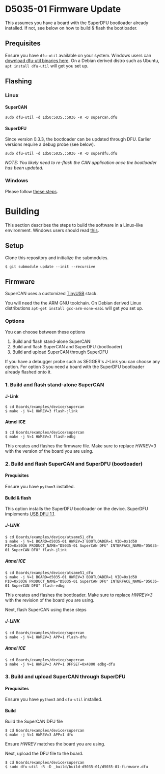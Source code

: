 
# D5035-01 Firmware Update

This assumes you have a board with the SuperDFU bootloader already installed. If not, see below on how to build & flash the bootloader.

## Prequisites

Ensure you have `dfu-util` available on your system. Windows users can [download dfu-util binaries here](http://dfu-util.sourceforge.net/releases/). On a Debian derived distro such as Ubuntu, `apt install dfu-util` will get you set up.

## Flashing

### Linux

#### SuperCAN
```
sudo dfu-util -d 1d50:5035,:5036 -R -D supercan.dfu
```

#### SuperDFU

Since version 0.3.3, the bootloader can be updated through DFU. Earlier versions require a debug probe (see below).

```
sudo dfu-util -d 1d50:5035,:5036 -R -D superdfu.dfu
```

_NOTE: You likely need to re-flash the CAN application once the bootloader has been updated._

### Windows

Please follow [these steps](Windows/README.firmware.md).

# Building

This section describes the steps to build the software in a Linux-like environment. Windows users should read [this](Windows/README.building.md).

## Setup

Clone this repository and initialize the submodules.

```
$ git submodule update --init --recursive
```


## Firmware

SuperCAN uses a customized [TinyUSB](https://github.com/hathach/tinyusb) stack.

You will need the the ARM GNU toolchain.
On Debian derived Linux distributions `apt-get install gcc-arm-none-eabi` will get you set up.

### Options

You can choose between these options

1. Build and flash stand-alone SuperCAN
2. Build and flash SuperCAN and SuperDFU (bootloader)
3. Build and upload SuperCAN through SuperDFU

If you have a debugger probe such as SEGGER's J-Link you can choose any option. For option 3 you need a board with the SuperDFU bootloader already flashed onto it.

### 1. Build and flash stand-alone SuperCAN

#### J-Link
```
$ cd Boards/examples/device/supercan
$ make -j V=1 HWREV=3 flash-jlink
```

#### Atmel ICE
```
$ cd Boards/examples/device/supercan
$ make -j V=1 HWREV=3 flash-edbg
```



This creates and flashes the firmware file. Make sure to replace _HWREV=3_ with the version of the board you are using.

### 2. Build and flash SuperCAN and SuperDFU (bootloader)

#### Prequisites

Ensure you have `python3` installed.

#### Build & flash

This option installs the SuperDFU  bootloader on the device. SuperDFU implements [USB DFU 1.1](https://usb.org/sites/default/files/DFU_1.1.pdf).

##### J-LINK

```
$ cd Boards/examples/device/atsame51_dfu
$ make -j V=1 BOARD=d5035-01 HWREV=3 BOOTLOADER=1 VID=0x1d50 PID=0x5036 PRODUCT_NAME="D5035-01 SuperCAN DFU" INTERFACE_NAME="D5035-01 SuperCAN DFU" flash-jlink
```

##### Atmel ICE

```
$ cd Boards/examples/device/atsame51_dfu
$ make -j V=1 BOARD=d5035-01 HWREV=3 BOOTLOADER=1 VID=0x1d50 PID=0x5036 PRODUCT_NAME="D5035-01 SuperCAN DFU" INTERFACE_NAME="D5035-01 SuperCAN DFU" flash-edbg
```

This creates and flashes the bootloader. Make sure to replace _HWREV=3_ with the revision of the board you are using.

Next, flash SuperCAN using these steps

##### J-LINK

```
$ cd Boards/examples/device/supercan
$ make -j V=1 HWREV=3 APP=1 flash-dfu
```


##### Atmel ICE

```
$ cd Boards/examples/device/supercan
$ make -j V=1 HWREV=3 APP=1 OFFSET=0x4000 edbg-dfu
```
### 3. Build and upload SuperCAN through SuperDFU

#### Prequisites

Ensure you have `python3` and `dfu-util` installed.

#### Build

Build the SuperCAN DFU file

```
$ cd Boards/examples/device/supercan
$ make -j V=1 HWREV=3 APP=1 dfu
```

Ensure _HWREV_ matches the board you are using.

Next, upload the DFU file to the board.
```
$ cd Boards/examples/device/supercan
$ sudo dfu-util -R -D _build/build-d5035-01/d5035-01-firmware.dfu
```